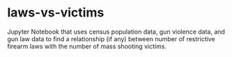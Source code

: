 # laws-vs-victims
Jupyter Notebook that uses census population data, gun violence data, and gun law data to find a relationship (if any) between number of restrictive firearm laws with the number of mass shooting victims.
